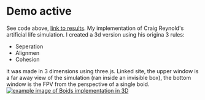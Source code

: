 # Demo active
See code above, [link to results](https://amazing-douhua-119f06.netlify.app/). My implementation of Craig Reynold's artificial life simulation. I created a 3d version using his origina 3 rules:
- Seperation
- Alignmen
- Cohesion

it was made in 3 dimensions using three.js. Linked site, the upper window is a far away view of the simulation (ran inside an invisible box), the bottom window is the FPV from the perspective of a single boid.
[![example image of Boids implementation in 3D](https://user-images.githubusercontent.com/15258360/210158733-23cdef6b-560a-4d08-8881-7235ffc3cc21.png)](https://amazing-douhua-119f06.netlify.app/)
